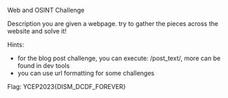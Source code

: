 Web and OSINT Challenge

Description
you are given a webpage. try to gather the pieces across the website and solve it!

Hints:
- for the blog post challenge, you can execute: <web-name>/post_text/<id>, more can be found in dev tools
- you can use url formatting for some challenges

Flag:
YCEP2023{DISM_DCDF_FOREVER}
